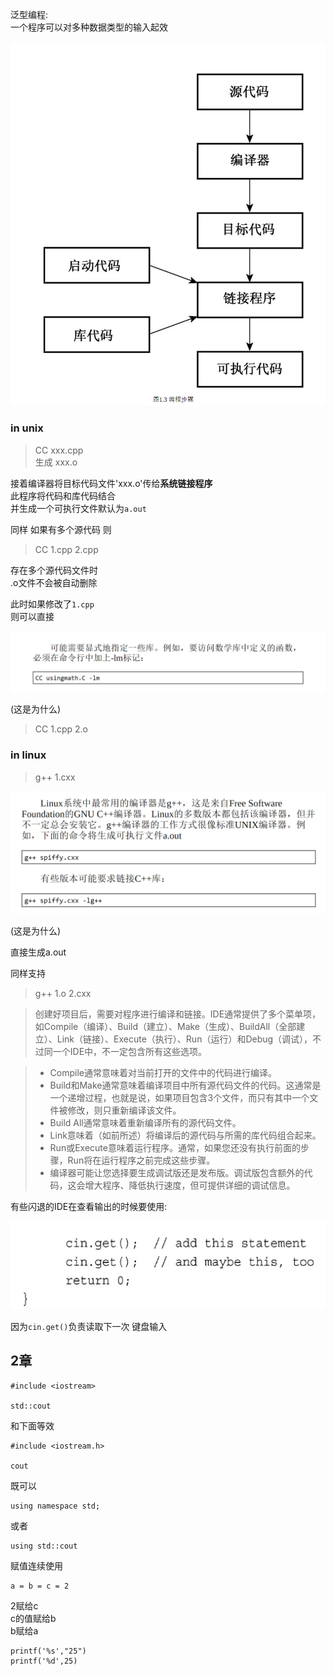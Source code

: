 泛型编程:  
一个程序可以对多种数据类型的输入起效

![Alt text](image.png)

### in unix

>CC xxx.cpp  
>生成 xxx.o

接着编译器将目标代码文件'xxx.o'传给**系统链接程序**  
此程序将代码和库代码结合  
并生成一个可执行文件默认为`a.out`

同样 如果有多个源代码 则

>CC 1.cpp 2.cpp

存在多个源代码文件时  
.o文件不会被自动删除 

此时如果修改了`1.cpp`  
则可以直接

![Alt text](image-1.png)

(这是为什么)

>CC 1.cpp 2.o

### in linux

>g++ 1.cxx

![Alt text](image-2.png)

(这是为什么)

直接生成a.out

同样支持

>g++ 1.o 2.cxx

>创建好项目后，需要对程序进行编译和链接。IDE通常提供了多个菜单项，如Compile（编译）、Build（建立）、Make（生成）、BuildAll（全部建立）、Link（链接）、Execute（执行）、Run（运行）和Debug（调试），不过同一个IDE中，不一定包含所有这些选项。



>- Compile通常意味着对当前打开的文件中的代码进行编译。
>- Build和Make通常意味着编译项目中所有源代码文件的代码。这通常是一个递增过程，也就是说，如果项目包含3个文件，而只有其中一个文件被修改，则只重新编译该文件。
>- Build All通常意味着重新编译所有的源代码文件。
>- Link意味着（如前所述）将编译后的源代码与所需的库代码组合起来。
>- Run或Execute意味着运行程序。通常，如果您还没有执行前面的步骤，Run将在运行程序之前完成这些步骤。
>- 编译器可能让您选择要生成调试版还是发布版。调试版包含额外的代码，这会增大程序、降低执行速度，但可提供详细的调试信息。

有些闪退的IDE在查看输出的时候要使用:

![Alt text](image-3.png)

因为`cin.get()`负责读取下一次 键盘输入

## 2章

```
#include <iostream>

std::cout

```

和下面等效

```
#include <iostream.h>

cout

```

既可以

```
using namespace std;

```

或者

```
using std::cout

```

赋值连续使用

```
a = b = c = 2
```

2赋给c  
c的值赋给b  
b赋给a

```
printf('%s',"25")
printf('%d',25)
```

